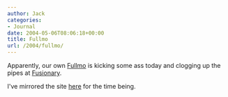 ```yaml
---
author: Jack
categories:
- Journal
date: 2004-05-06T08:06:18+00:00
title: Fullmo
url: /2004/fullmo/
---
```


Apparently, our own [Fullmo][1] is kicking some ass today and clogging up the pipes at [Fusionary][2].

I've mirrored the site [here][3] for the time being.

 [1]: http://www.feedfullmo.com
 [2]: http://www.fusionary.com
 [3]: http://www.jackbaty.com/feedfullmo/